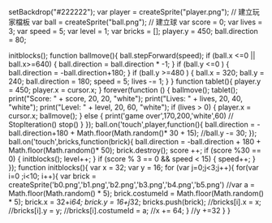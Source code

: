 setBackdrop("#222222");
var player = createSprite("player.png"); // 建立玩家檔板
var ball = createSprite("ball.png"); // 建立球
var score = 0;
var lives = 3;
var speed = 5;
var level = 1;
var bricks = [];
player.y = 450;
ball.direction = 80;

initblocks();
function ballmove(){
    ball.stepForward(speed);
    if (ball.x <=0 || ball.x>=640) {
        ball.direction = ball.direction * -1;
    }
     if (ball.y <=0 ) {
        ball.direction = -ball.direction+180; 
    }
    if (ball.y >=480 ) {
        ball.x = 320;
        ball.y = 240;
        ball.direction = 180;
        speed = 5;
        lives -= 1;
    }
}
function tablet(){
    player.y = 450;
    player.x = cursor.x;
}
forever(function () {
    ballmove();
    tablet();
    print("Score: " + score, 20, 20, "white");
    print("Lives: " + lives, 20, 40, "white");
    print("Level: " + level, 20, 60, "white");
    if (lives > 0) {
        player.x = cursor.x;
        ballmove();
    } else {
        print('game over',170,200,'white',60)
        // StopIteration()
        stop()
    }
});
ball.on('touch',player,function(){
    ball.direction = -ball.direction+180 + Math.floor(Math.random()* 30 + 15);
    //ball.y -= 30;
});
ball.on('touch',bricks,function(brick){
    ball.direction = -ball.direction + 180 + Math.floor(Math.random()* 50);
    brick.destroy();
    score ++;
    if (score %30 == 0) {
        initblocks();
        level++;
    }
    if (score % 3 == 0 && speed < 15) {
        speed++;
    }
});
function initblocks(){
    var x = 32;
    var y = 16;
    for (var j=0;j<3;j++){
        for(var i=0 ;i<10; i++){
            var brick = createSprite('b0.png','b1.png','b2.png','b3.png','b4.png','b5.png')
            //var a = Math.floor(Math.random() * 5);
            brick.costumeId = Math.floor(Math.random() * 5);
            brick.x = 32+i*64;
            brick.y = 16+j*32;
            bricks.push(brick);
            //bricks[i].x = x;
            //bricks[i].y = y;
            //bricks[i].costumeId = a;
            //x += 64;
        }
        //y +=32
    }
}

